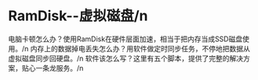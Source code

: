 # RamDisk--虚拟磁盘/n
电脑卡顿怎么办？使用RamDisk在硬件层面加速，相当于把内存当成SSD磁盘使用。/n
内存上的数据掉电丢失怎么办？用软件做定时同步任务，不停地把数据从虚拟磁盘同步回硬盘。/n
软件该怎么写？这里有五个脚本，提供了完整的解决方案，贴心一条龙服务。/n
